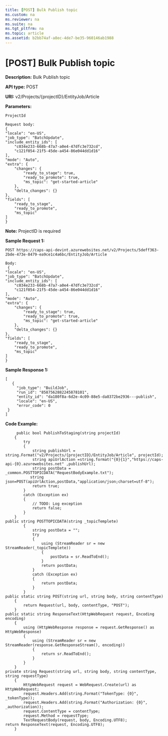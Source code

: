 ```yaml
---
title: [POST] Bulk Publish topic
ms.custom: na
ms.reviewer: na
ms.suite: na
ms.tgt_pltfrm: na
ms.topic: article
ms.assetid: b2bb74af-a8ec-4de7-be35-960146ab1988
---
```

# [POST] Bulk Publish topic
**Description:** Bulk Publish topic  

**API type:** POST

**URI:**  v2/Projects/{projectID}/EntityJob/Article
  

**Parameters:**  

	ProjectId
	  
	Request body:  
    {
    "locale": "en-US",
    "job_type": "BatchUpdate",
    "include_entity_ids": [
        "c034e233-668b-47a7-a0e4-47dfc3e732cd",
        "c121f054-21f5-45de-a454-86e044dd1d16"
    ],
    "mode": "Auto",
    "extra": {
        "changes": {
            "ready_to_stage": true,
            "ready_to_promote": true,
            "ms_topic": "get-started-article"
        },
        "delta_changes": {}
    },
    "fields": [
        "ready_to_stage",
        "ready_to_promote",
        "ms_topic"
    ]
    }

    
 

**Note:**   ProjectID is required

**Sample Request 1:** 

	POST https://caps-api-devint.azurewebsites.net/v2/Projects/5deff363-2bde-473e-8479-ea9ce1c4a6bc/EntityJob/Article 
	  
	Body:
     {
    "locale": "en-US",
    "job_type": "BatchUpdate",
    "include_entity_ids": [
        "c034e233-668b-47a7-a0e4-47dfc3e732cd",
        "c121f054-21f5-45de-a454-86e044dd1d16"
    ],
    "mode": "Auto",
    "extra": {
        "changes": {
            "ready_to_stage": true,
            "ready_to_promote": true,
            "ms_topic": "get-started-article"
        },
        "delta_changes": {}
    },
    "fields": [
        "ready_to_stage",
        "ready_to_promote",
        "ms_topic"
    ]
    }



**Sample Response 1:** 

  	[
       {
         "job_type": "BuildJob",
         "run_id": "8587562882245878101",
         "entity_id": "da180f8a-6d2e-4c09-88e5-da8372be2936---publish",
         "locale": "en-US",
         "error_code": 0
     }
    ]



**Code Example:** 
```
     public bool PublishToStaging(string projectId)
    {
        try
        {
            string publishUrl = string.Format("v2/Projects/{projectID}/EntityJob/Article", projectId);
            string apiUrlAction =string.format("{0}{1}","https://caps-api-{0}.azurewebsites.net" ,publishUrl);
            string postData = _common.POSTTOPICDATA("RequestBodyExample.txt");
           string json=POST(apiUrlAction,postData,"application/json;charset=utf-8");
            return true;
        }
        catch (Exception ex)
        {
            // TODO: Log exception
            return false;
        }
    }
public string POSTTOPICDATA(string _topicTemplete)
        {
            string postData = "";
            try
            {
                using (StreamReader sr = new StreamReader(_topicTemplete))
                {
                    postData = sr.ReadToEnd();
                }
                return postData;
            }
            catch (Exception ex)
            {
                return postData;
            }
        }
public static string POST(string url, string body, string contentType)
    {
        return Request(url, body, contentType, "POST");
    }
public static string ResponseText(HttpWebRequest request, Encoding encoding)
    {
        using (HttpWebResponse response = request.GetResponse() as HttpWebResponse)
        {
            using (StreamReader sr = new StreamReader(response.GetResponseStream(), encoding))
            {
                return sr.ReadToEnd();
            }
        }
    }
private string Request(string url, string body, string contentType, string requestType)
    {
        HttpWebRequest request = WebRequest.Create(url) as HttpWebRequest;
        request.Headers.Add(string.Format("TokenType: {0}", _tokenType));
        request.Headers.Add(string.Format("Authorization: {0}", _authorization));
        request.ContentType = contentType;
        request.Method = requestType;
        TextRequestBody(request, body, Encoding.UTF8);
return ResponseText(request, Encoding.UTF8);
    }

  
```